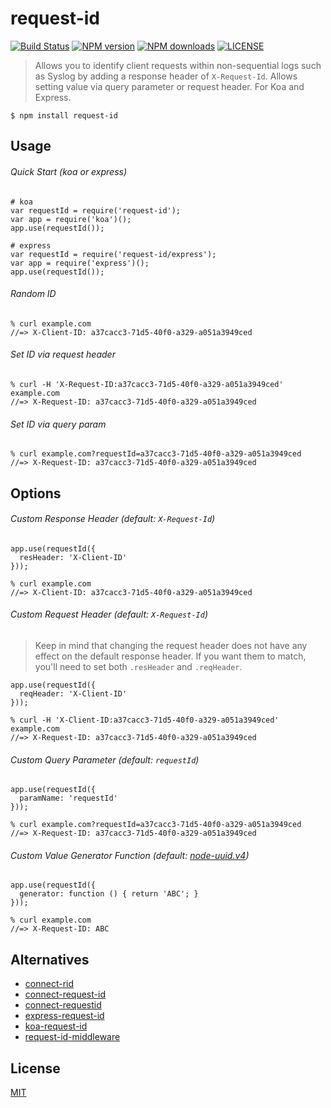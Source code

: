 # request-id

[![Build Status](http://img.shields.io/travis/wilmoore/request-id.js.svg)](https://travis-ci.org/wilmoore/request-id.js) [![NPM version](http://img.shields.io/npm/v/request-id.svg)](https://www.npmjs.org/package/request-id) [![NPM downloads](http://img.shields.io/npm/dm/request-id.svg)](https://www.npmjs.org/package/request-id) [![LICENSE](http://img.shields.io/npm/l/request-id.svg)](LICENSE)

> Allows you to identify client requests within non-sequential logs such as Syslog by adding a response header of `X-Request-Id`. Allows setting value via query parameter or request header. For Koa and Express.

    $ npm install request-id

## Usage

###### Quick Start (koa or express)

    # koa
    var requestId = require('request-id');
    var app = require('koa')();
    app.use(requestId());

    # express
    var requestId = require('request-id/express');
    var app = require('express')();
    app.use(requestId());

###### Random ID

    % curl example.com
    //=> X-Client-ID: a37cacc3-71d5-40f0-a329-a051a3949ced

###### Set ID via request header

    % curl -H 'X-Request-ID:a37cacc3-71d5-40f0-a329-a051a3949ced' example.com
    //=> X-Request-ID: a37cacc3-71d5-40f0-a329-a051a3949ced

###### Set ID via query param

    % curl example.com?requestId=a37cacc3-71d5-40f0-a329-a051a3949ced
    //=> X-Request-ID: a37cacc3-71d5-40f0-a329-a051a3949ced

## Options

###### Custom Response Header (default: `X-Request-Id`)

    app.use(requestId({
      resHeader: 'X-Client-ID'
    }));

    % curl example.com
    //=> X-Client-ID: a37cacc3-71d5-40f0-a329-a051a3949ced

###### Custom Request Header (default: `X-Request-Id`)

> Keep in mind that changing the request header does not have any effect on the default response header. If you want them to match, you'll need to set both `.resHeader` and `.reqHeader`.

    app.use(requestId({
      reqHeader: 'X-Client-ID'
    }));

    % curl -H 'X-Client-ID:a37cacc3-71d5-40f0-a329-a051a3949ced' example.com
    //=> X-Request-ID: a37cacc3-71d5-40f0-a329-a051a3949ced

###### Custom Query Parameter (default: `requestId`)

    app.use(requestId({
      paramName: 'requestId'
    }));

    % curl example.com?requestId=a37cacc3-71d5-40f0-a329-a051a3949ced
    //=> X-Request-ID: a37cacc3-71d5-40f0-a329-a051a3949ced

###### Custom Value Generator Function (default: [node-uuid.v4])

    app.use(requestId({
      generator: function () { return 'ABC'; }
    }));

    % curl example.com
    //=> X-Request-ID: ABC

## Alternatives

- [connect-rid]
- [connect-request-id]
- [connect-requestid]
- [express-request-id]
- [koa-request-id]
- [request-id-middleware]

## License

  [MIT](LICENSE)

[connect-rid]:            https://www.npmjs.org/package/connect-rid
[node-uuid.v4]:           https://github.com/broofa/node-uuid#uuidv4options--buffer--offset
[koa-request-id]:         https://www.npmjs.org/package/koa-request-id
[express-request-id]:     https://www.npmjs.org/package/express-request-id
[connect-request-id]:     https://www.npmjs.org/package/connect-request-id
[request-id-middleware]:  https://www.npmjs.org/package/request-id-middleware
[connect-requestid]:      https://www.npmjs.org/package/connect-requestid

